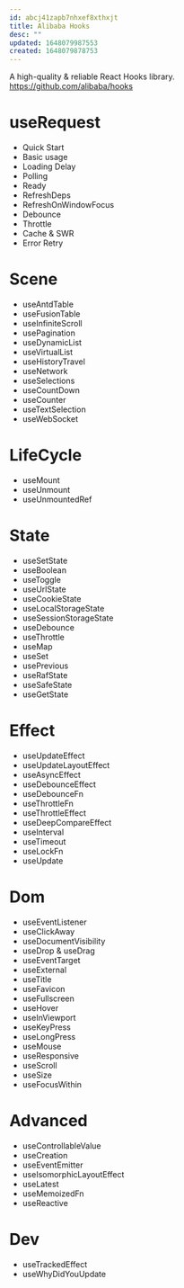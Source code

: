 ```yaml
---
id: abcj41zapb7nhxef8xthxjt
title: Alibaba Hooks
desc: ""
updated: 1648079987553
created: 1648079878753
---
```


A high-quality & reliable React Hooks library.
https://github.com/alibaba/hooks

# useRequest

- Quick Start
- Basic usage
- Loading Delay
- Polling
- Ready
- RefreshDeps
- RefreshOnWindowFocus
- Debounce
- Throttle
- Cache & SWR
- Error Retry

# Scene

- useAntdTable
- useFusionTable
- useInfiniteScroll
- usePagination
- useDynamicList
- useVirtualList
- useHistoryTravel
- useNetwork
- useSelections
- useCountDown
- useCounter
- useTextSelection
- useWebSocket

# LifeCycle

- useMount
- useUnmount
- useUnmountedRef

# State

- useSetState
- useBoolean
- useToggle
- useUrlState
- useCookieState
- useLocalStorageState
- useSessionStorageState
- useDebounce
- useThrottle
- useMap
- useSet
- usePrevious
- useRafState
- useSafeState
- useGetState

# Effect

- useUpdateEffect
- useUpdateLayoutEffect
- useAsyncEffect
- useDebounceEffect
- useDebounceFn
- useThrottleFn
- useThrottleEffect
- useDeepCompareEffect
- useInterval
- useTimeout
- useLockFn
- useUpdate

# Dom

- useEventListener
- useClickAway
- useDocumentVisibility
- useDrop & useDrag
- useEventTarget
- useExternal
- useTitle
- useFavicon
- useFullscreen
- useHover
- useInViewport
- useKeyPress
- useLongPress
- useMouse
- useResponsive
- useScroll
- useSize
- useFocusWithin

# Advanced

- useControllableValue
- useCreation
- useEventEmitter
- useIsomorphicLayoutEffect
- useLatest
- useMemoizedFn
- useReactive

# Dev

- useTrackedEffect
- useWhyDidYouUpdate
